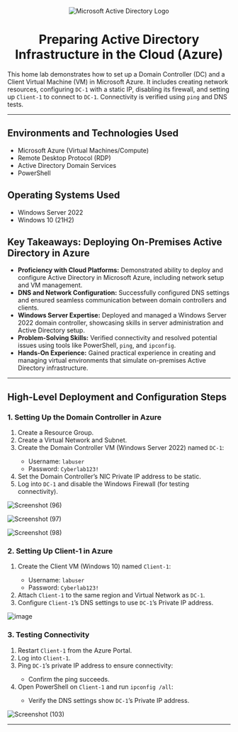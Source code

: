 

<p align="center">
  <img src="https://i.imgur.com/pU5A58S.png" alt="Microsoft Active Directory Logo"/>
</p>

<h1 align="center"> Preparing Active Directory Infrastructure in the Cloud (Azure)</h1>

<p>This home lab demonstrates how to set up a Domain Controller (DC) and a Client Virtual Machine (VM) in Microsoft Azure. It includes creating network resources, configuring <code>DC-1</code> with a static IP, disabling its firewall, and setting up <code>Client-1</code> to connect to <code>DC-1</code>. Connectivity is verified using <code>ping</code> and DNS tests.</p>



---

<h2>Environments and Technologies Used</h2>
<ul>
  <li>Microsoft Azure (Virtual Machines/Compute)</li>
  <li>Remote Desktop Protocol (RDP)</li>
  <li>Active Directory Domain Services</li>
  <li>PowerShell</li>
</ul>

<h2>Operating Systems Used</h2>
<ul>
  <li>Windows Server 2022</li>
  <li>Windows 10 (21H2)</li>
</ul>

<h2>Key Takeaways: Deploying On-Premises Active Directory in Azure</h2>

<ul>
  <li><strong>Proficiency with Cloud Platforms:</strong> Demonstrated ability to deploy and configure Active Directory in Microsoft Azure, including network setup and VM management.</li>
  <li><strong>DNS and Network Configuration:</strong> Successfully configured DNS settings and ensured seamless communication between domain controllers and clients.</li>
  <li><strong>Windows Server Expertise:</strong> Deployed and managed a Windows Server 2022 domain controller, showcasing skills in server administration and Active Directory setup.</li>
  <li><strong>Problem-Solving Skills:</strong> Verified connectivity and resolved potential issues using tools like PowerShell, <code>ping</code>, and <code>ipconfig</code>.</li>
  <li><strong>Hands-On Experience:</strong> Gained practical experience in creating and managing virtual environments that simulate on-premises Active Directory infrastructure.</li>
</ul>

---

<h2>High-Level Deployment and Configuration Steps</h2>

<h3>1. Setting Up the Domain Controller in Azure</h3>
<ol>
  <li>Create a Resource Group.</li>
  <li>Create a Virtual Network and Subnet.</li>
  <li>Create the Domain Controller VM (Windows Server 2022) named <code>DC-1</code>:</li>
  <ul>
    <li>Username: <code>labuser</code></li>
    <li>Password: <code>Cyberlab123!</code></li>
  </ul>
  <li>Set the Domain Controller’s NIC Private IP address to be static.</li>
  <li>Log into <code>DC-1</code> and disable the Windows Firewall (for testing connectivity).</li>
</ol>

<p align="center">
 
  ![Screenshot (96)](https://github.com/user-attachments/assets/9f076a1f-53bf-4bbc-ad0b-7dbd9c46d6e2)

  
  ![Screenshot (97)](https://github.com/user-attachments/assets/a50ee453-c15e-47b9-9f78-e7ba027d10ae)


  ![Screenshot (98)](https://github.com/user-attachments/assets/0e2c9be5-dcbc-4dd8-a683-a7b8214351ad)

</p>

<h3>2. Setting Up Client-1 in Azure</h3>
<ol>
  <li>Create the Client VM (Windows 10) named <code>Client-1</code>:</li>
  <ul>
    <li>Username: <code>labuser</code></li>
    <li>Password: <code>Cyberlab123!</code></li>
  </ul>
  <li>Attach <code>Client-1</code> to the same region and Virtual Network as <code>DC-1</code>.</li>
  <li>Configure <code>Client-1</code>’s DNS settings to use <code>DC-1</code>’s Private IP address.</li>
</ol>

<p align="center">
  
  ![image](https://github.com/user-attachments/assets/f1c21dab-ede3-46e3-937f-db0ab0c486ff)

</p>

<h3>3. Testing Connectivity</h3>
<ol>
  <li>Restart <code>Client-1</code> from the Azure Portal.</li>
  <li>Log into <code>Client-1</code>.</li>
  <li>Ping <code>DC-1</code>’s private IP address to ensure connectivity:</li>
  <ul>
    <li>Confirm the ping succeeds.</li>
  </ul>
  <li>Open PowerShell on <code>Client-1</code> and run <code>ipconfig /all</code>:</li>
  <ul>
    <li>Verify the DNS settings show <code>DC-1</code>’s Private IP address.</li>
  </ul>
</ol>

<p align="center">



  ![Screenshot (103)](https://github.com/user-attachments/assets/781a35dc-d52f-42c5-a78a-9033fbf4d92e)

</p>

---


